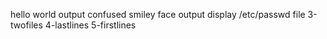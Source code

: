 hello world output
confused smiley face output
display /etc/passwd file
3-twofiles
4-lastlines
5-firstlines
